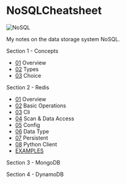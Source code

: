 # NoSQLCheatsheet

![NoSQL](https://img.shields.io/badge/database-NoSQL-brightgreen.svg)

My notes on the data storage system NoSQL.

Section 1 - Concepts

- [01](01/README.md) Overview
- [02](02/README.md) Types
- [03](03/README.md) Choice

Section 2 - Redis

- [01](04/Chapter01.md) Overview
- [02](04/Chapter02.md) Basic Operations
- [03](04/Chapter03.md) Cli
- [04](04/Chapter04.md) Scan & Data Access
- [05](04/Chapter05.md) Config
- [06](04/Chapter06.md) Data Type
- [07](04/Chapter07.md) Persistent
- [08](04/Chapter08.md) Python Client
- [EXAMPLES](04/templates)

Section 3 - MongoDB


Section 4 - DynamoDB

